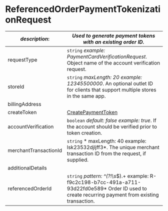 
# ReferencedOrderPaymentTokenizationRequest

| *description*:   | *Used to generate payment tokens with an existing order ID.*|
|----|----|
| requestType |    ``` string ```  *example: PaymentCardVerificationRequest*. Object name of the account verification request.|
| storeId |    ``` string ```  *maxLength: 20  example: 12345500000*. An optional outlet ID for clients that support multiple stores in the same app.|
| billingAddress |    |  
| createToken | [CreatePaymentToken](?path=docs/schemas-md/CreatePaymentToken.md)|     
| accountVerification |  ``` boolean ```  *default: false  example: true*. If the account should be verified prior to token creation.|
| merchantTransactionId |    ``` string ```   * maxLength: 40 example: lsk23532djljff3*. The unique merchant transaction ID from the request, if supplied.|
| additionalDetails |    |
| referencedOrderId |  ``` string ```  *pattern: ^(?!\s*$).+  example: R-f9c2c198-b7cc-491a-a711-93d22fd0e589* Order ID used to create recurring payment from existing transaction.|  





